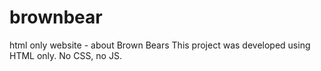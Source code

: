 # brownbear
html only website - about Brown Bears
This project was developed using HTML only.
No CSS, no JS.
